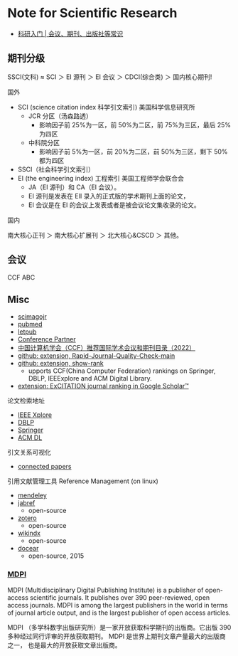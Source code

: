 # Note for Scientific Research

- [科研入门 | 会议、期刊、出版社等常识](https://zhuanlan.zhihu.com/p/143270344)

## 期刊分级

SSCI(文科) ≈ SCI ＞ EI 源刊 ＞ EI 会议 ＞ CDCI(综合类) ＞ 国内核心期刊!

国外

- SCI (science citation index 科学引文索引) 美国科学信息研究所
  - JCR 分区（汤森路透）
    - 影响因子前 25%为一区，前 50%为二区，前 75%为三区，最后 25%为四区
  - 中科院分区
    - 影响因子前 5%为一区，前 20%为二区，前 50%为三区，剩下 50%都为四区
- SSCI（社会科学引文索引）
- EI (the engineering index) 工程索引 美国工程师学会联合会
  - JA（EI 源刊）和 CA（EI 会议）。
  - EI 源刊是发表在 EII 录入的正式版的学术期刊上面的论文，
  - EI 会议是在 EI 的会议上发表或者是被会议论文集收录的论文。

国内

南大核心正刊 ＞ 南大核心扩展刊 ＞ 北大核心&CSCD ＞ 其他。

## 会议

CCF ABC

## Misc

- [scimagojr](https://www.scimagojr.com/index.php)
- [pubmed](https://www.pubmed.pro/home)
- [letpub](https://www.letpub.com.cn/)
- [Conference Partner](https://www.myhuiban.com/)
- [中国计算机学会（CCF）推荐国际学术会议和期刊目录（2022）](https://ying-zhang.cn/misc/2022-ccf-list/)
- [github: extension, Rapid-Journal-Quality-Check-main](https://github.com/AndreasKarasenko/Rapid-Journal-Quality-Check-main)
- [github: extension, show-rank](https://github.com/hnshhslsh/show-rank)
  - upports CCF(China Computer Federation) rankings on Springer, DBLP, IEEExplore and ACM Digital Library.
- [extension: ExCITATION journal ranking in Google Scholar™](https://chromewebstore.google.com/detail/excitation-journal-rankin/aolbomhlimkdakklifkocohcgpmojdia)

论文检索地址

- [IEEE Xplore](https://ieeexplore.ieee.org/Xplore/home.jsp)
- [DBLP](https://dblp.uni-trier.de/db/)
- [Springer](https://link.springer.com/)
- [ACM DL](https://www.acm.org/publications/digital-library)

引文关系可视化

- [connected papers](https://www.connectedpapers.com/)

引用文献管理工具 Reference Management (on linux)

- [mendeley](https://www.mendeley.com/)
- [jabref](https://www.jabref.org/)
  - open-source
- [zotero](https://www.zotero.org/)
  - open-source
- [wikindx](https://wikindx.sourceforge.io/web/trunk/index.html)
  - open-source
- [docear](https://docear.org/)
  - open-source, 2015
 
### [MDPI](https://en.wikipedia.org/wiki/MDPI)

MDPI (Multidisciplinary Digital Publishing Institute) is a publisher of open-access scientific journals. It publishes over 390 peer-reviewed, open access journals. MDPI is among the largest publishers in the world in terms of journal article output, and is the largest publisher of open access articles.

MDPI （多学科数字出版研究所）是一家开放获取科学期刊的出版商。它出版 390 多种经过同行评审的开放获取期刊。 MDPI 是世界上期刊文章产量最大的出版商之一， 也是最大的开放获取文章出版商。
